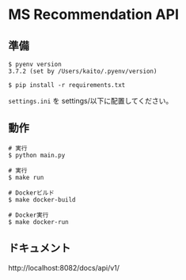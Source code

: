 # MS Recommendation API

## 準備

```
$ pyenv version   
3.7.2 (set by /Users/kaito/.pyenv/version)

$ pip install -r requirements.txt
```

`settings.ini` を settings/以下に配置してください。

## 動作

```
# 実行
$ python main.py
```

```
# 実行
$ make run

# Dockerビルド
$ make docker-build

# Docker実行
$ make docker-run
```

## ドキュメント

http://localhost:8082/docs/api/v1/

